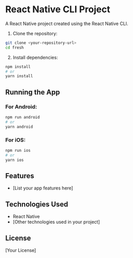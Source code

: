 # React Native CLI Project

A React Native project created using the React Native CLI.



1. Clone the repository:
```bash
git clone <your-repository-url>
cd fresh
```

2. Install dependencies:
```bash
npm install
# or
yarn install
```

## Running the App

### For Android:
```bash
npm run android
# or
yarn android
```

### For iOS:
```bash
npm run ios
# or
yarn ios
```

## Features

- [List your app features here]

## Technologies Used

- React Native
- [Other technologies used in your project]

## License

[Your License] 
